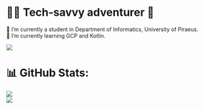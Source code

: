 # 🧑‍💻️ Tech-savvy adventurer 🧳
🔭 I’m currently a student in Department of Informatics, University of Piraeus.<br>
🌱 I’m currently learning GCP and Kotlin.<br>

[![](https://visitcount.itsvg.in/api?id=thkox&icon=10&color=1)](https://visitcount.itsvg.in)

# 📊 GitHub Stats:
![](https://github-readme-streak-stats.herokuapp.com/?user=thkox&theme=prussian&hide_border=true)<br/>
![](https://github-readme-stats.vercel.app/api/top-langs/?username=thkox&theme=prussian&hide_border=true&include_all_commits=false&count_private=false&layout=compact)
